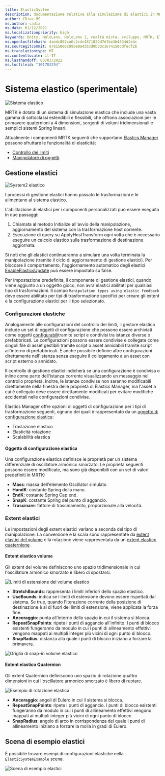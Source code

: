 ```yaml
---
title: ElasticSystem
description: documentazione relativa alla simulazione di elastici in MRTK
author: CDiaz-MS
ms.author: cadia
ms.date: 01/12/2021
ms.localizationpriority: high
keywords: Unity, HoloLens, HoloLens 2, realtà mista, sviluppo, MRTK, ElasticsSystem,
ms.openlocfilehash: 4aedc892ca6c2c4c4871022d7dfbe3b4434d2e4c
ms.sourcegitcommit: 97815006c09be0a43b3d9b33c1674150cdfecf2b
ms.translationtype: MT
ms.contentlocale: it-IT
ms.lasthandoff: 03/03/2021
ms.locfileid: "101783294"
---
```

# <a name="elastic-system-experimental"></a>Sistema elastico (sperimentale)

![Sistema elastico](../images/elastics/Elastics_Main1.gif)

MRTK è dotato di un sistema di simulazione elastica che include una vasta gamma di sottoclassi estendibili e flessibili, che offrono associazioni per le primavere quaternioni a 4 dimensioni, sorgenti di volumi tridimensionali e semplici sistemi Spring lineari.

Attualmente i componenti MRTK seguenti che supportano [Elastics Manager](xref:Microsoft.MixedReality.Toolkit.Experimental.Physics.ElasticsManager) possono sfruttare le funzionalità di elasticità:

- [Controllo dei limiti](../ux-building-blocks/BoundsControl.md)
- [Manipolatore di oggetti](../ux-building-blocks/ObjectManipulator.md)

## <a name="elastics-manager"></a>Gestione elastici

![System2 elastico](../images/elastics/Elastics_Main.gif)

I processi di gestione elastici hanno passato le trasformazioni e le alimentano al sistema elastico.

L'abilitazione di elastici per i componenti personalizzati può essere eseguita in due passaggi:

1. Chiamata al metodo Initialize all'avvio della manipolazione, aggiornamento del sistema con la trasformazione host corrente.
1. Esecuzione di query su ApplyHostTransform ogni volta che è necessario eseguire un calcolo elastico sulla trasformazione di destinazione aggiornata.

Si noti che gli elastici continueranno a simulare una volta terminata la manipolazione (tramite il ciclo di aggiornamento di gestione elastici). Per bloccare il comportamento, l'aggiornamento automatico degli elastici [EnableElasticsUpdate](xref:Microsoft.MixedReality.Toolkit.Experimental.Physics.ElasticsManager.EnableElasticsUpdate) può essere impostato su false.

Per impostazione predefinita, il componente di gestione elastici, quando viene aggiunto a un oggetto gioco, non avrà elastici abilitati per qualsiasi tipo di trasformazioni.
Il campo `Manipulation types using elastic feedback` deve essere abilitato per tipi di trasformazione specifici per creare gli extent e la configurazione elastici per il tipo selezionato.

### <a name="elastics-configurations"></a>Configurazioni elastiche

Analogamente alle configurazioni del controllo dei limiti, il gestore elastico include un set di oggetti di configurazione che possono essere archiviati come oggetti [configurabili](../ux-building-blocks/BoundsControl.md#configuration-objects)tramite script e condivisi tra istanze diverse o prefabbricati. Le configurazioni possono essere condivise e collegate come singoli file di asset gestibili tramite script o asset annidabili tramite script all'interno di prefabbricati. È anche possibile definire altre configurazioni direttamente nell'istanza senza eseguire il collegamento a un asset con script esterno o annidato.

Il controllo di gestione elastici indicherà se una configurazione è condivisa o inline come parte dell'istanza corrente visualizzando un messaggio nel controllo proprietà. Inoltre, le istanze condivise non saranno modificabili direttamente nella finestra delle proprietà di Elastics Manager, ma l'asset a cui è collegato deve essere direttamente modificati per evitare modifiche accidentali nelle configurazioni condivise.

Elastics Manager offre opzioni di oggetti di configurazione per i tipi di trasformazione seguenti, ognuno dei quali è rappresentato da un [oggetto di configurazione elastica](#elastic-configuration-object):

- Traslazione elastico
- Elasticità rotazione
- Scalabilità elastica

#### <a name="elastic-configuration-object"></a>Oggetto di configurazione elastica

Una configurazione elastica definisce le proprietà per un sistema differenziale di oscillatore armonico smorzato.
Le proprietà seguenti possono essere modificate, ma sono già disponibili con un set di valori predefiniti in MRTK:

- **Mass**: massa dell'elemento Oscillator simulato.
- **HandK**: costante Spring della mano.
- **EndK**: costante Spring Cap end.
- **SnapK**: costante Spring del punto di aggancio.
- **Trascinare**: fattore di trascinamento, proporzionale alla velocità.

### <a name="elastics-extents"></a>Extent elastici

Le impostazioni degli extent elastici variano a seconda del tipo di manipolazione. La conversione e la scala sono rappresentate da [extent elastici del volume](#volume-elastic-extent) e la rotazione viene rappresentata da un [extent elastico quaternione](#quaternion-elastic-extent).

#### <a name="volume-elastic-extent"></a>Extent elastico volume

Gli extent del volume definiscono uno spazio tridimensionale in cui l'oscillatore armonico smorzato è libero di spostarsi.

![Limiti di estensione del volume elastico](../images/elastics/Elastics_Volume_Bounds.gif)

- **StretchBounds**: rappresenta i limiti inferiori dello spazio elastico.
- **UseBounds**: indica se i limiti di estensione devono essere rispettati dal sistema. Se true, quando l'iterazione corrente della posizione di destinazione è al di fuori dei limiti di estensione, viene applicata la forza fine.
- **Ancoraggio**: punta all'interno dello spazio in cui il sistema si blocca.
- **RepeatSnapPoints**: ripete i punti di aggancio all'infinito. I punti di blocco esistenti fungeranno da modulo in cui i punti di allineamento effettivi vengono mappati ai multipli integer più vicini di ogni punto di blocco.
- **SnapRadius**: distanza alla quale i punti di blocco iniziano a forzare la primavera.

![Griglia di snap-in volume elastico](../images/elastics/Elastics_Volume_Snap.gif)

#### <a name="quaternion-elastic-extent"></a>Extent elastico Quaternion

Gli extent Quaternion definiscono uno spazio di rotazione quattro dimensioni in cui l'oscillatore armonico smorzato è libero di ruotare.

![Esempio di rotazione elastica](../images/elastics/Elastics_Rotation.gif)

- **Ancoraggio**: angoli di Eulero in cui il sistema si blocca.
- **RepeatSnapPoints**: ripete i punti di aggancio. I punti di blocco esistenti fungeranno da modulo in cui i punti di allineamento effettivi vengono mappati ai multipli integer più vicini di ogni punto di blocco.
- **SnapRadius**: angolo di arco in corrispondenza del quale i punti di allineamento iniziano a forzare la molla in gradi di Eulero.

## <a name="elastics-example-scene"></a>Scena di esempio elastici

È possibile trovare esempi di configurazioni elastiche nella `ElasticSystemExample` scena.

![Scena di esempio elastici](../images/elastics/Elastics_Example_Scene.png)
